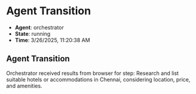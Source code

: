 # Agent Transition

- **Agent**: orchestrator
- **State**: running
- **Time**: 3/26/2025, 11:20:38 AM

## Agent Transition

Orchestrator received results from browser for step: Research and list suitable hotels or accommodations in Chennai, considering location, price, and amenities.

